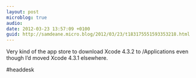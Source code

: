 ```yaml
---
layout: post
microblog: true
audio: 
date: 2012-03-23 13:57:09 +0100
guid: http://samdeane.micro.blog/2012/03/23/t183175551593353218.html
---
```

Very kind of the app store to download Xcode 4.3.2 to /Applications even though I’d moved Xcode 4.3.1 elsewhere.

#headdesk
